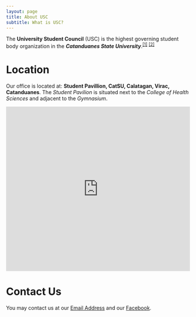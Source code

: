 ```yaml
---
layout: page
title: About USC
subtitle: What is USC?
---
```


The **University Student Council** (USC) is the highest governing student body organization in the ***Catanduanes State University***.<sup>[[1]](https://catsu.edu.ph/)</sup> <sup>[[2]](https://www.wikiwand.com/en/Catanduanes_State_University)</sup>

# Location
Our office is located at: __Student Pavillion, CatSU, Calatagan, Virac, Catanduanes__.
The *Student Pavilion* is situated next to the *College of Health Sciences* and adjacent to the *Gymnasium*.

<div style="max-width: 100%; margin: 10px auto;">
  <iframe src="https://www.google.com/maps/embed?pb=!1m18!1m12!1m3!1d495.5091493437121!2d124.2109433861718!3d13.582937283973463!2m3!1f0!2f0!3f0!3m2!1i1024!2i768!4f13.1!3m3!1m2!1s0x33a0172413c2f1eb%3A0x57bc5175df798cff!2sCatSU%20-%20University%20Student%20Council%20(USC)!5e1!3m2!1sen!2sph!4v1686757123366!5m2!1sen!2sph" width="100%" height="450" style="border:0;" allowfullscreen="1" loading="lazy" referrerpolicy="no-referrer-when-downgrade"></iframe>
  <!-- <iframe src="https://www.google.com/maps/embed?pb=!1m18!1m12!1m3!1d261.95698931234546!2d124.21077790719542!3d13.583006900000004!2m3!1f0!2f0!3f0!3m2!1i1024!2i768!4f13.1!3m3!1m2!1s0x33a016ef9a06e9a9%3A0xeacd817b484fb300!2sCSC%20Main%20Entrance%20Rd%2C%20Virac%2C%20Catanduanes!5e1!3m2!1sen!2sph!4v1685523959187!5m2!1sen!2sph" width="100%" height="450" style="border:0;" allowfullscreen="1" loading="lazy" referrerpolicy="no-referrer-when-downgrade"></iframe> -->
</div>



# Contact Us
You may contact us at our [Email Address](mailto:catsufedstudentcouncil@gmail.com) and our [Facebook](www.facebook.com/catsufcsc).
